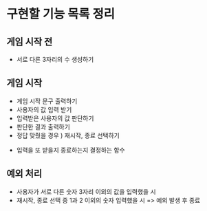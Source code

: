 # 구현할 기능 목록 정리

## 게임 시작 전

- 서로 다른 3자리의 수 생성하기

## 게임 시작

- 게임 시작 문구 출력하기
- 사용자의 값 입력 받기
- 입력받은 사용자의 값 판단하기
- 판단한 결과 출력하기
- 정답 맞췄을 경우 ) 재시작, 종료 선택하기

* 입력을 또 받을지 종료하는지 결정하는 함수

## 예외 처리

- 사용자가 서로 다른 숫자 3자리 이외의 값을 입력했을 시
- 재시작, 종료 선택 중 1과 2 이외의 숫자 입력했을 시
  => 예외 발생 후 종료

